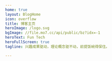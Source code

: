 ```yaml
---
home: true
layout: BlogHome
icon: overflow
title: 博客主页
heroImage: /logo.svg
bgImage: //file.mo7.cc/api/public/bz?idx=-1
heroText: Fun Tech
heroFullScreen: true
tagline: 兴趣成果驱动，理论概念驱不动，前提饭碗得保住。

---
```


